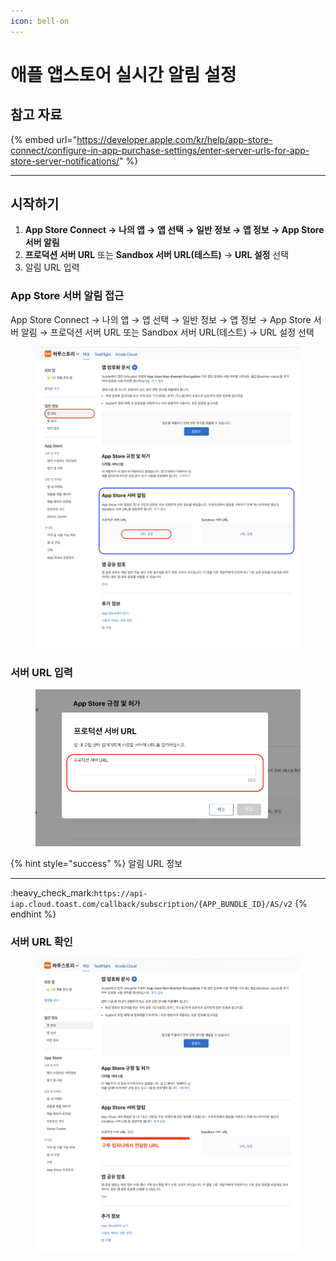 ```yaml
---
icon: bell-on
---
```


# 애플 앱스토어 실시간 알림 설정

## 참고 자료

{% embed url="https://developer.apple.com/kr/help/app-store-connect/configure-in-app-purchase-settings/enter-server-urls-for-app-store-server-notifications/" %}

***

## 시작하기

1. **App Store Connect → 나의 앱 → 앱 선택 → 일반 정보 → 앱 정보 → App Store 서버 알림**
2. **프로덕션 서버 URL** 또는 **Sandbox 서버 URL(테스트)** → **URL 설정** 선택
3. 알림 URL 입력

### App Store 서버 알림 접근

App Store Connect → 나의 앱 → 앱 선택 → 일반 정보 → 앱 정보 → App Store 서버 알림 → 프로덕션 서버 URL 또는 Sandbox 서버 URL(테스트) → URL 설정 선택

<figure><img src="../../../.gitbook/assets/apple_realtime_01.png" alt=""><figcaption></figcaption></figure>

### 서버 URL 입력

<figure><img src="../../../.gitbook/assets/apple_realtime_02.png" alt=""><figcaption></figcaption></figure>

{% hint style="success" %}
알림 URL 정보

***

:heavy\_check\_mark:`https://api-iap.cloud.toast.com/callback/subscription/{APP_BUNDLE_ID}/AS/v2`
{% endhint %}

### 서버 URL 확인

<figure><img src="../../../.gitbook/assets/apple_realtime_03.png" alt=""><figcaption></figcaption></figure>
